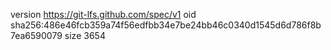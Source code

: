 version https://git-lfs.github.com/spec/v1
oid sha256:486e46fcb359a74f56edfbb34e7be24bb46c0340d1545d6d786f8b7ea6590079
size 3654
